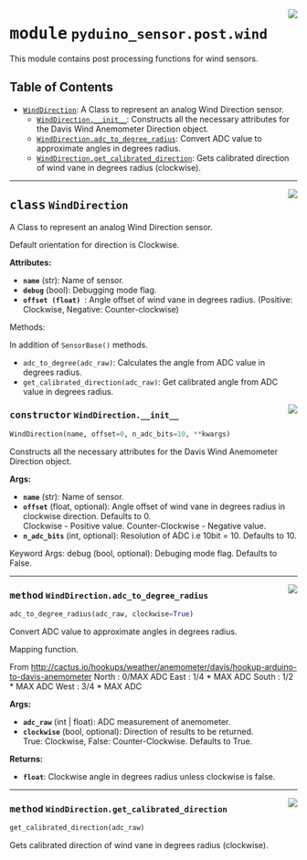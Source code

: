 <!-- markdownlint-disable -->

<a href="../../../../python/lib/pyduino-sensor/src/pyduino_sensor/post/wind.py#L0"><img align="right" style="float:right;" src="https://img.shields.io/badge/-source-cccccc?style=flat-square" /></a>

# <kbd>module</kbd> `pyduino_sensor.post.wind`
This module contains post processing functions for wind sensors.


## Table of Contents
- [`WindDirection`](./pyduino_sensor.post.wind.md#class-winddirection): A Class to represent an analog Wind Direction sensor.
	- [`WindDirection.__init__`](./pyduino_sensor.post.wind.md#constructor-winddirection__init__): Constructs all the necessary attributes for the Davis Wind Anemometer Direction object.
	- [`WindDirection.adc_to_degree_radius`](./pyduino_sensor.post.wind.md#method-winddirectionadc_to_degree_radius): Convert ADC value to approximate angles in degrees radius.
	- [`WindDirection.get_calibrated_direction`](./pyduino_sensor.post.wind.md#method-winddirectionget_calibrated_direction): Gets calibrated direction of wind vane in degrees radius (clockwise).




---

<a href="../../../../python/lib/pyduino-sensor/src/pyduino_sensor/post/wind.py#L6"><img align="right" style="float:right;" src="https://img.shields.io/badge/-source-cccccc?style=flat-square" /></a>

## <kbd>class</kbd> `WindDirection`
A Class to represent an analog Wind Direction sensor.

Default orientation for direction is Clockwise.


**Attributes:**

- <b>`name`</b> (str): Name of sensor.
- <b>`debug`</b> (bool): Debugging mode flag.
- <b>`offset (float) `</b>: Angle offset of wind vane in degrees radius.
    (Positive: Clockwise, Negative: Counter-clockwise)

Methods:

In addition of `SensorBase()` methods.

- `adc_to_degree(adc_raw)`:
        Calculates the angle from ADC value in degrees radius.
- `get_calibrated_direction(adc_raw)`:
        Get calibrated angle from ADC value in degrees radius.


<a href="../../../../python/lib/pyduino-sensor/src/pyduino_sensor/post/wind.py#L27"><img align="right" style="float:right;" src="https://img.shields.io/badge/-source-cccccc?style=flat-square" /></a>

### <kbd>constructor</kbd> `WindDirection.__init__`

```python
WindDirection(name, offset=0, n_adc_bits=10, **kwargs)
```

Constructs all the necessary attributes for the Davis Wind Anemometer Direction object.


**Args:**

- <b>`name`</b> (str): Name of sensor.
- <b>`offset`</b> (float, optional): Angle offset of wind vane in degrees
    radius in clockwise direction. Defaults to 0.  
    Clockwise - Positive value. Counter-Clockwise - Negative value.
- <b>`n_adc_bits`</b> (int, optional): Resolution of ADC i.e 10bit = 10. Defaults to 10.

Keyword Args:
    debug (bool, optional): Debuging mode flag. Defaults to False.





---

<a href="../../../../python/lib/pyduino-sensor/src/pyduino_sensor/post/wind.py#L46"><img align="right" style="float:right;" src="https://img.shields.io/badge/-source-cccccc?style=flat-square" /></a>

### <kbd>method</kbd> `WindDirection.adc_to_degree_radius`

```python
adc_to_degree_radius(adc_raw, clockwise=True)
```

Convert ADC value to approximate angles in degrees radius.

Mapping function.

From http://cactus.io/hookups/weather/anemometer/davis/hookup-arduino-to-davis-anemometer
North : 0/MAX ADC
East : 1/4 * MAX ADC
South : 1/2 * MAX ADC
West : 3/4 * MAX ADC


**Args:**

- <b>`adc_raw`</b> (int | float): ADC measurement of anemometer.
- <b>`clockwise`</b> (bool, optional): Direction of results to be returned.  
        True: Clockwise, False: Counter-Clockwise.
        Defaults to True.


**Returns:**

- <b>`float`</b>: Clockwise angle in degrees radius unless clockwise is false.


---

<a href="../../../../python/lib/pyduino-sensor/src/pyduino_sensor/post/wind.py#L78"><img align="right" style="float:right;" src="https://img.shields.io/badge/-source-cccccc?style=flat-square" /></a>

### <kbd>method</kbd> `WindDirection.get_calibrated_direction`

```python
get_calibrated_direction(adc_raw)
```

Gets calibrated direction of wind vane in degrees radius (clockwise).



